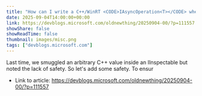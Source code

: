 ```yaml
---
title: "How can I write a C++/WinRT <CODE>IAsyncOperation<T></CODE> where <CODE>T</CODE> is not a Windows Runtime type?, part 2"
date: 2025-09-04T14:00:00+00:00
link: https://devblogs.microsoft.com/oldnewthing/20250904-00/?p=111557
showShare: false
showReadTime: false
thumbnail: images/misc.png
tags: ["devblogs.microsoft.com"]
---
```

Last time, we smuggled an arbitrary C++ value inside an IInspectable but noted the lack of safety. So let's add some safety. To ensur

- Link to article: https://devblogs.microsoft.com/oldnewthing/20250904-00/?p=111557